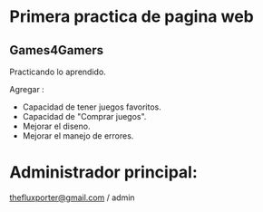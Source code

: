# Primera practica de pagina web 

## Games4Gamers

Practicando lo aprendido. 

Agregar : 

- Capacidad de tener juegos favoritos. 
- Capacidad de "Comprar juegos".
- Mejorar el diseno. 
- Mejorar el manejo de errores. 

# Administrador principal: 

thefluxporter@gmail.com / admin
